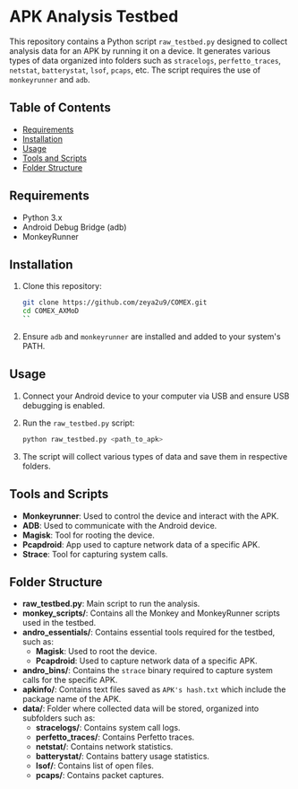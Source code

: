 # APK Analysis Testbed

This repository contains a Python script `raw_testbed.py` designed to collect analysis data for an APK by running it on a device. It generates various types of data organized into folders such as `stracelogs`, `perfetto_traces`, `netstat`, `batterystat`, `lsof`, `pcaps`, etc. The script requires the use of `monkeyrunner` and `adb`.

## Table of Contents

- [Requirements](#requirements)
- [Installation](#installation)
- [Usage](#usage)
- [Tools and Scripts](#tools-and-scripts)
- [Folder Structure](#folder-structure)

## Requirements

- Python 3.x
- Android Debug Bridge (adb)
- MonkeyRunner

## Installation

1. Clone this repository:
    ```sh
    git clone https://github.com/zeya2u9/COMEX.git
    cd COMEX_AXMoD
    ``
3. Ensure `adb` and `monkeyrunner` are installed and added to your system's PATH.

## Usage

1. Connect your Android device to your computer via USB and ensure USB debugging is enabled.

2. Run the `raw_testbed.py` script:
    ```sh
    python raw_testbed.py <path_to_apk>
    ```

3. The script will collect various types of data and save them in respective folders.

## Tools and Scripts

- **Monkeyrunner**: Used to control the device and interact with the APK.
- **ADB**: Used to communicate with the Android device.
- **Magisk**: Tool for rooting the device.
- **Pcapdroid**: App used to capture network data of a specific APK.
- **Strace**: Tool for capturing system calls.

## Folder Structure

- **raw_testbed.py**: Main script to run the analysis.
- **monkey_scripts/**: Contains all the Monkey and MonkeyRunner scripts used in the testbed.
- **andro_essentials/**: Contains essential tools required for the testbed, such as:
  - **Magisk**: Used to root the device.
  - **Pcapdroid**: Used to capture network data of a specific APK.
- **andro_bins/**: Contains the `strace` binary required to capture system calls for the specific APK.
- **apkinfo/**: Contains text files saved as `APK's hash.txt` which include the package name of the APK.
- **data/**: Folder where collected data will be stored, organized into subfolders such as:
  - **stracelogs/**: Contains system call logs.
  - **perfetto_traces/**: Contains Perfetto traces.
  - **netstat/**: Contains network statistics.
  - **batterystat/**: Contains battery usage statistics.
  - **lsof/**: Contains list of open files.
  - **pcaps/**: Contains packet captures.

